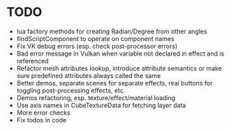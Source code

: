 # TODO

* lua factory methods for creating Radian/Degree from other angles
* findScriptComponent to operate on component names
* Fix VK debug errors (esp. check post-processor errors)
* Bad error message in Vulkan when variable not declared in effect and is referenced
* Refactor mesh attributes lookup, introduce attribute semantics or make sure predefined attributes always called the same
* Better demos, separate scenes for separate effects, real buttons for toggling post-processing effects, etc.
* Demos refactoring, esp. texture/effect/material loading
* Use axis names in CubeTextureData for fetching layer data
* More error checks
* Fix todos in code